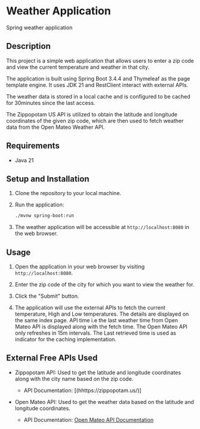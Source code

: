 # Weather Application
Spring weather application

## Description

This project is a simple web application that allows users to enter a zip code and view the current temperature and weather in that city. 

The application is built using 
Spring Boot 3.4.4 and Thymeleaf as the page template engine. It uses JDK 21 and
RestClient interact with external APIs. 

The weather data is stored in a local cache and is configured to be cached for 30minutes since the last access.

The Zippopotam US API is utilized to obtain the latitude and longitude coordinates of the given zip code, which are then used to fetch weather data from the Open Mateo Weather API.

## Requirements

- Java 21

## Setup and Installation

1. Clone the repository to your local machine.

2. Run the application:

   ```bash
   ./mvnw spring-boot:run
   ```

3. The weather application will be accessible at `http://localhost:8080` in the web browser.

## Usage

1. Open the application in your web browser by visiting `http://localhost:8080`.

2. Enter the zip code of the city for which you want to view the weather for.

3. Click the "Submit" button.

4. The application will use the external APIs to fetch the current temperature, High and Low temperatures. The details are displayed on the same index page.
API time i.e the last weather time from Open Mateo API is displayed along with the fetch time. The Open Mateo API only refreshes in 15m intervals. The Last retrieved time is used as indicator for the caching implementation.


## External Free APIs Used

- Zippopotam API: Used to get the latitude and longitude coordinates  along with the city name based on the zip code.
    - API Documentation: [(hhttps://zippopotam.us/)]

- Open Mateo API: Used to get the weather data based on the latitude and longitude coordinates.
    - API Documentation: [Open Mateo API Documentation](https://open-meteo.com/en/docs)

